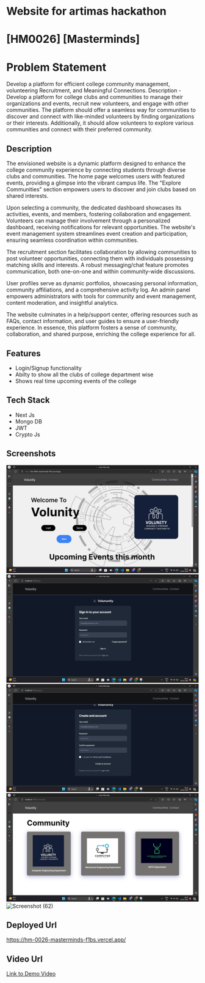# Website for artimas hackathon
# [HM0026] [Masterminds]


# Problem Statement
 Develop a platform for efficient college community management, volunteering Recruitment, and
Meaningful Connections.
Description -
Develop a platform for college clubs and communities to manage their organizations and events, recruit
new volunteers, and engage with other communities. The platform should offer a seamless way for
communities to discover and connect with like-minded volunteers by finding organizations or their
interests. Additionally, it should allow volunteers to explore various communities and connect with their
preferred community.

## Description
The envisioned website is a dynamic platform designed to enhance the college community experience by connecting students through diverse clubs and communities. The home page welcomes users with featured events, providing a glimpse into the vibrant campus life. The "Explore Communities" section empowers users to discover and join clubs based on shared interests.

Upon selecting a community, the dedicated dashboard showcases its activities, events, and members, fostering collaboration and engagement. Volunteers can manage their involvement through a personalized dashboard, receiving notifications for relevant opportunities. The website's event management system streamlines event creation and participation, ensuring seamless coordination within communities.

The recruitment section facilitates collaboration by allowing communities to post volunteer opportunities, connecting them with individuals possessing matching skills and interests. A robust messaging/chat feature promotes communication, both one-on-one and within community-wide discussions.

User profiles serve as dynamic portfolios, showcasing personal information, community affiliations, and a comprehensive activity log. An admin panel empowers administrators with tools for community and event management, content moderation, and insightful analytics.

The website culminates in a help/support center, offering resources such as FAQs, contact information, and user guides to ensure a user-friendly experience. In essence, this platform fosters a sense of community, collaboration, and shared purpose, enriching the college experience for all.


## Features
- Login/Signup functionality
- Abilty to show all the clubs of college department wise
- Shows real time upcoming events of the college


## Tech Stack
- Next Js
- Mongo DB
- JWT
- Crypto Js

## Screenshots
![alt text](image.png)
![alt text](image-1.png)
![alt text](image-3.png)
![alt text](image-4.png)
![Screenshot (62)](https://github.com/Mastermind730/HM0026_Masterminds/assets/147189485/b89a5acc-ead9-4567-8171-42c405279343)



## Deployed Url
https://hm-0026-masterminds-f1bs.vercel.app/


## Video Url
[Link to Demo Video](video_url)




<!-- <a name = "contribution"></a>
## Contribution Guidelines 📃

1. To contribute to the codebase, please create a new branch for your changes and submit a pull request (PR) once the changes are complete.
2. When submitting a commit message, please ensure that it accurately reflects the changes made and includes a brief description of the changes.
3. We expect all communication to be conducted in a professional and respectful manner. The use of offensive language or behavior may result in the rejection of your contribution or suspension from the repository.
4. Please do not merge any code changes without a review by at least one designated reviewer to ensure that no files are lost or corrupted in the process. 



<a name = "ContributingtotheRepository"></a>
## Contributing to the Repository

Thank you for considering contributing to our repository! Here's how you can get started:

1. **Clone the Repository:**
   Clone the repository to your local machine:
   ```bash
   git clone <repository_url>


2. **Create your feature or issue branch:**
    Create a new branch for your feature:
    ```bash
    git checkout -b github_username/your-feature-name


3. **Make and Commit Changes:**
    Make your changes and commit them:
    ```bash
    git add .
    git commit -m "Add description of changes"


4. **Sync with master:**
    Keep your branch up-to-date with the master branch:
    ```bash
    git checkout master
    git pull origin master
    git checkout <your branch name>
    git merge master


5. **Push Your Changes:**
    **Before Pushing your changes make sure you perform the above step:**
    Push your branch to the repository:
    ```bash
    git push origin github_username/your-feature-name


7. **Create a Pull Request:**
      Navigate to the Pull Requests section of the repository on GitHub.
      Click on the "New Pull Request" button.
      Set the base repository and base branch to the appropriate values.
      Provide a descriptive title and details about your changes.
      Click the "Create Pull Request" button.
      
      
8. **Review and Merge:**
    Other contributors will review your pull request. They may provide feedback or request changes.
    Once your pull request is approved by maintainers, your changes will be merged into the master branch.


9. **Delete Your Branch (Optional but preferred as you might do the changes in other branches     and  commit from the other if there are many branches other than the master):**
    After your changes are merged, you can delete your feature branch:
    ```bash
    git branch -d github_username/your-feature-name

Thank you for your contributions! -->









